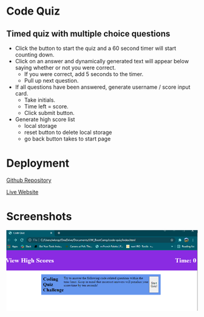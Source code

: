 # Code Quiz
## Timed quiz with multiple choice questions
* Click the button to start the quiz and a 60 second timer will start counting down.
* Click on an answer and dynamically generated text will appear below saying whether or not you were correct.
    * If you were correct, add 5 seconds to the timer.
    * Pull up next question.
* If all questions have been answered, generate username / score input card.
    * Take initials.
    * Time left = score.
    * Click submit button.
* Generate high score list
    * local storage
    * reset button to delete local storage
    * go back button takes to start page

# Deployment

[Github Repository](https://github.com/wkropat/code-quiz)  

[Live Website](https://wkropat.github.io/code-quiz/)

# Screenshots

![Live website screenshot](./screenshot.png) 